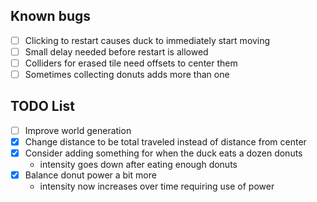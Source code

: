 ## Known bugs
* [ ] Clicking to restart causes duck to immediately start moving
* [ ] Small delay needed before restart is allowed
* [ ] Colliders for erased tile need offsets to center them
* [ ] Sometimes collecting donuts adds more than one

## TODO List
* [ ] Improve world generation
* [x] Change distance to be total traveled instead of distance from center
* [x] Consider adding something for when the duck eats a dozen donuts
  * intensity goes down after eating enough donuts
* [x] Balance donut power a bit more
  * intensity now increases over time requiring use of power
